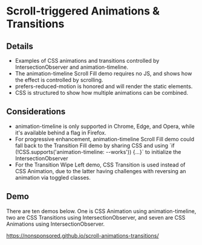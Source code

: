 <h1>Scroll-triggered Animations & Transitions</h1>
<h2>Details</h2>
<ul>
  <li>Examples of CSS animations and transitions controlled by IntersectionObserver and animation-timeline.</li>
  <li>The animation-timeline Scroll Fill demo requires no JS, and shows how the effect is controlled by scrolling.</li>
  <li>prefers-reduced-motion is honored and will render the static elements.</li>
  <li>CSS is structured to show how multiple animations can be combined.</li>
</ul>

<h2>Considerations</h2>
<ul>
  <li>animation-timeline is only supported in Chrome, Edge, and Opera, while it's available behind a flag in Firefox.</li>
  <li>For progressive enhancement, animation-timeline Scroll Fill demo could fall back to the Transition Fill demo by sharing CSS and using `if (!CSS.supports('animation-timeline: --works')) {...}` to initialize the IntersectionObserver</li>
  <li>For the Transition Wipe Left demo, CSS Transition is used instead of CSS Animation, due to the latter having challenges with reversing an animation via toggled classes.</li>
</ul>

<h2>Demo</h2>
<p>There are ten demos below. One is CSS Animation using animation-timeline, two are CSS Transitions using IntersectionObserver, and seven are CSS Animations using IntersectionObserver.</p>

https://nonsponsored.github.io/scroll-animations-transitions/
